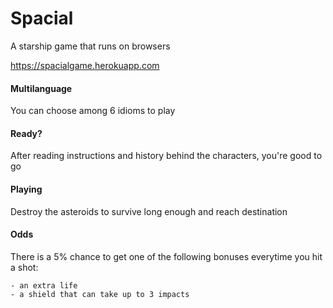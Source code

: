 # Spacial
 A starship game that runs on browsers

https://spacialgame.herokuapp.com

#### Multilanguage
 You can choose among 6 idioms to play

#### Ready?
 After reading instructions and history behind the characters, you're good to go

#### Playing
 Destroy the asteroids to survive long enough and reach destination

#### Odds
 There is a 5% chance to get one of the following bonuses everytime you hit a shot:

    - an extra life
    - a shield that can take up to 3 impacts
